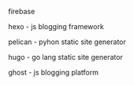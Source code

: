 firebase


hexo - js blogging framework

pelican - pyhon static site generator

hugo - go lang static site generator

ghost - js blogging platform
